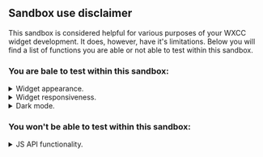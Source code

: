 ## Sandbox use disclaimer
This sandbox is considered helpful for various purposes of your WXCC widget development. It does, however, have it's limitations. Below you will find a list of functions you are able or not able to test within this sandbox. 

### You are bale to test within this sandbox:
<details>
    <summary>Widget appearance.</summary>
    By running this sandbox locally, you are able to see the interface the way it would appear in WXCC Agent/Supervisor Desktop. You do not need to worry regarding any style (CSS) conflicts due to your widget being contained within a Shadow DOM. You are able to launch this sandbox in any browser to test cross-browser support.
</details>
<details>
    <summary>Widget responsiveness.</summary>
    Feel free to use the header panel tools to test how your widget can adjust to various space allocation. As a developer, you likely will not have control over where and how this widget will be placed on Agent/Supervisor Desktop, as well as you are not aware of the screen size of the device the Agent/Supervisor persona will be accessing your widget. This means, it has to be responsive. You won't be able to rely on <a href="https://developer.mozilla.org/en-US/docs/Web/CSS/Media_Queries/Using_media_queries">CSS media queries</a> for this situation - since they rely on change of the window object and not an individual container. We recommend you to look into the <a href="https://developer.mozilla.org/en-US/docs/Web/API/ResizeObserver">Resize Observer API</a> instead. 
</details>
<details>
    <summary>Dark mode.</summary>
    If you rely on pre-defined Momentum UI CSS custom values for your color schema, and/or Momentum UI Web Components - you can easily achieve Light/Dark theme support with your Widget. You can refer to this <a href="https://github.com/momentum-design/momentum-ui/blob/master/web-components/src/wc_scss/themes/global--light.scss">file</a> for reference. 
</details>

### You won't be able to test within this sandbox:
<details>
    <summary>JS API functionality.</summary>
    WXCC JS API usage examples are some of the most prominent parts of this widget starter.  However, you won't be able to test functionality of the JavaScript functions that are utilizing JS API methods in this sandbox. You would have to build and export this widget, upload the widget .js file to a hosting solution (e.g. AWS) and add it to your WXCC instance through JSON Layout configuration file. Only within WXCC environment, can JS API truly access data and subscribe to events. 
    To read more on the steps to export widget, please refer to the README.ms file for this starter.
</details>